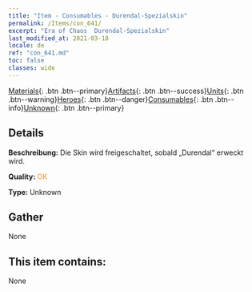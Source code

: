 ```yaml
---
title: "Item - Consumables - Durendal-Spezialskin"
permalink: /Items/con_641/
excerpt: "Era of Chaos  Durendal-Spezialskin"
last_modified_at: 2021-03-18
locale: de
ref: "con_641.md"
toc: false
classes: wide
---
```

 [Materials](/de/Items/){: .btn .btn--primary}[Artifacts](/de/Items/Artifacts/){: .btn .btn--success}[Units](/de/Items/Units/){: .btn .btn--warning}[Heroes](/de/Items/Heroes/){: .btn .btn--danger}[Consumables](/de/Items/Consumables/){: .btn .btn--info}[Unknown](/de/Items/Unknown/){: .btn .btn--primary}

## Details
 **Beschreibung:** Die Skin wird freigeschaltet, sobald „Durendal“ erweckt wird.

 **Quality:** <span style="color: #FF8C00">OK</span>

 **Type:** Unknown

## Gather

  None

## This item contains:

  None


